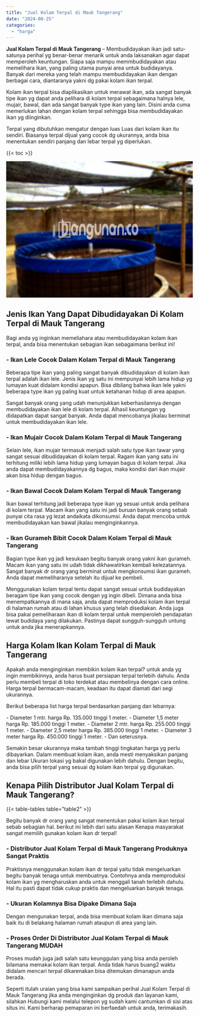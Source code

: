 ```yaml
---
title: "Jual Kolam Terpal di Mauk Tangerang"
date: "2024-08-25"
categories: 
  - "harga"
---
```


**Jual Kolam Terpal di Mauk Tangerang** – Membudidayakan ikan jadi satu-satunya perihal yg benar-benar menarik untuk anda laksanakan agar dapat memperoleh keuntungan. Siapa saja mampu memmbudidayakan atau memelihara ikan, yang paling utama punyai area untuk budidayanya. Banyak dari mereka yang telah mampu membudidayakan ikan dengan berbagai cara, diantaranya yakni dg pakai kolam ikan terpal.

Kolam ikan terpal bisa diaplikasikan untuk merawat ikan, ada sangat banyak tipe ikan yg dapat anda pelihara di kolam terpal sebagaimana halnya lele, mujair, bawal, dan ada sangat banyak type ikan yang lain. Disini anda cuma memerlukan lahan dengan kolam terpal sehingga bisa membudidayakan ikan yg diinginkan.

Terpal yang dibutuhkan mengatur dengan luas Luas dari kolam ikan itu sendiri. Biasanya terpal dijual yang cocok dg ukurannya, anda bisa menentukan sendiri panjang dan lebar terpal yg diperlukan.

{{< toc >}}

![Jual Kolam Terpal di Mauk Tangerang](/images/jual-kolam-terpal-34.png)

## Jenis Ikan Yang Dapat Dibudidayakan Di Kolam Terpal di Mauk Tangerang

Bagi anda yg inginkan memeliahara atau membudidayakan kolam ikan terpal, anda bisa menentukan sebagian ikan sebagaimana berikut ini!

### \- Ikan Lele Cocok Dalam Kolam Terpal di Mauk Tangerang

Beberapa tipe ikan yang paling sangat banyak dibudidayakan di kolam ikan terpal adalah ikan lele. Jenis ikan yg satu ini mempunyai lebih lama hidup yg lumayan kuat didalam kondisi apapun. Bisa dibilang bahwa ikan lele yakni beberapa type ikan yg paling kuat untuk ketahanan hidup di area apapun.

Sangat banyak orang yang udah menunjukkan keberhasilannya dengan membudidayakan ikan lele di kolam terpal. Alhasil keuntungan yg didapatkan dapat sangat banyak. Anda dapat mencobanya jikalau berminat untuk membudidayakan ikan lele.

### \- Ikan Mujair Cocok Dalam Kolam Terpal di Mauk Tangerang

Selain lele, ikan mujair termasuk menjadi salah satu type ikan tawar yang sangat sesuai dibudidayakan di kolam terpal. Ragam ikan yang satu ini terhitung miliki lebih lama hidup yang lumayan bagus di kolam terpal. Jika anda dapat membudidayakannya dg bagus, maka kondisi dari ikan mujair akan bisa hidup dengan bagus.

### \- Ikan Bawal Cocok Dalam Kolam Terpal di Mauk Tangerang

Ikan bawal terhitung jadi beberapa type ikan yg sesuai untuk anda pelihara di kolam terpal. Macam ikan yang satu ini jadi buruan banyak orang sebab punyai cita rasa yg lezat andaikata dikonsumsi. Anda dapat mencoba untuk membudidayakan kan bawal jikalau menginginkannya.

### \- Ikan Gurameh Bibit Cocok Dalam Kolam Terpal di Mauk Tangerang

Bagian type ikan yg jadi kesukaan begitu banyak orang yakni ikan gurameh. Macam ikan yang satu ini udah tidak dikhawatirkan kembali kelezatannya. Sangat banyak dr orang yang berminat untuk mengkonsumsi ikan gurameh. Anda dapat memeliharanya setelah itu dijual ke pembeli.

Menggunakan kolam terpal tentu dapat sangat sesuai untuk budidayakan beragam tipe ikan yang cocok dengan yg ingin dibeli. Dimana anda bisa menempatkannya di mana saja, anda dapat memproduksi kolam ikan terpal di halaman rumah atau di lahan khusus yang telah disediakan. Anda juga bisa pakai pemeliharaan ikan di kolam terpal untuk memperoleh pendapatan lewat budidaya yang dilakukan. Pastinya dapat sungguh-sungguh untung untuk anda jika menerapkannya.

## Harga Kolam Ikan Kolam Terpal di Mauk Tangerang

Apakah anda menginginkan membikin kolam ikan terpal? untuk anda yg ingin membikinnya, anda harus buat persiapan terpal terlebih dahulu. Anda perlu membeli terpal di toko terdekat atau membelinya dengan cara online. Harga terpal bermacam-macam, keadaan itu dapat diamati dari segi ukurannya.

Berikut beberapa list harga terpal berdasarkan panjang dan lebarnya:

\- Diameter 1 mtr. harga Rp. 135.000 tinggi 1 meter. - Diameter 1,5 meter harga Rp. 185.000 tinggi 1 meter. - Diameter 2 mtr. harga Rp. 255.000 tinggi 1 meter. - Diameter 2,5 meter harga Rp. 385.000 tinggi 1 meter. - Diameter 3 meter harga Rp. 450.000 tinggi 1 meter. - Dan seterusnya.

Semakin besar ukurannya maka tambah tinggi tingkatan harga yg perlu dibayarkan. Dalam membuat kolam ikan, anda mesti menyaksikan panjang dan lebar Ukuran lokasi yg bakal digunakan lebih dahulu. Dengan begitu, anda bisa pilih terpal yang sesuai dg kolam ikan terpal yg digunakan.

## Kenapa Pilih Distributor Jual Kolam Terpal di Mauk Tangerang?

{{< table-tables table="table2" >}}

Begitu banyak dr orang yang sangat menentukan pakai kolam ikan terpal sebab sebagian hal. berikut ini lebih dari satu alasan Kenapa masyarakat sangat memilih gunakan kolam ikan dr terpal!

### \- Distributor Jual Kolam Terpal di Mauk Tangerang Produknya Sangat Praktis

Praktisnya menggunakan kolam ikan dr terpal yaitu tidak mengeluarkan begitu banyak tenaga untuk membuatnya. Contohnya anda memproduksi kolam ikan yg mengharuskan anda untuk menggali tanah terlebih dahulu. Hal itu pasti dapat tidak cukup praktis dan mengeluarkan banyak tenaga.

### \- Ukuran Kolamnya Bisa Dipake Dimana Saja

Dengan mengunakan terpal, anda bisa membuat kolam ikan dimana saja baik itu di belakang halaman rumah ataupun di area yang lain.

### \- Proses Order Di Distributor Jual Kolam Terpal di Mauk Tangerang MUDAH

Proses mudah juga jadi salah satu keunggulan yang bisa anda peroleh bilamana memakai kolam ikan terpal. Anda tidak harus buang2 waktu didalam mencari terpal dikarenakan bisa ditemukan dimanapun anda berada.

Seperti itulah uraian yang bisa kami sampaikan perihal Jual Kolam Terpal di Mauk Tangerang jika anda menginginkan dg produk dan layanan kami, silahkan Hubungi kami melalui telepon yg sudah kami cantumkan di sisi atas situs ini. Kami berharap pemaparan ini berfaedah untuk anda, terimakasih.
